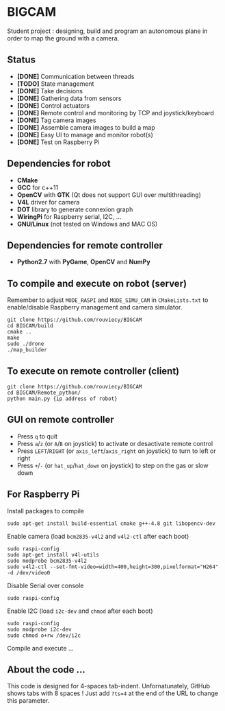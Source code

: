 # BIGCAM
Student project : designing, build and program an autonomous plane in order to map the ground with a camera.

## Status
+    **[DONE]** Communication between threads
+    **[TODO]** State management
+    **[DONE]** Take decisions
+    **[DONE]** Gathering data from sensors
+    **[DONE]** Control actuators
+    **[DONE]** Remote control and monitoring by TCP and joystick/keyboard
+    **[DONE]** Tag camera images
+    **[DONE]** Assemble camera images to build a map
+    **[DONE]** Easy UI to manage and monitor robot(s)
+    **[DONE]** Test on Raspberry Pi

## Dependencies for robot
+    **CMake**
+    **GCC** for c++11
+    **OpenCV** with **GTK** (Qt does not support GUI over multithreading)
+    **V4L** driver for camera
+    **DOT** library to generate connexion graph
+    **WiringPi** for Raspberry serial, I2C, ...
+    **GNU/Linux** (not tested on Windows and MAC OS)

## Dependencies for remote controller
+    **Python2.7** with **PyGame**, **OpenCV** and **NumPy**

## To compile and execute on robot (server)
Remember to adjust `MODE_RASPI` and `MODE_SIMU_CAM` in `CMakeLists.txt` to enable/disable Raspberry management and camera simulator.  

    git clone https://github.com/rouviecy/BIGCAM
    cd BIGCAM/build
    cmake ..
    make
    sudo ./drone
    ./map_builder

## To execute on remote controller (client)

    git clone https://github.com/rouviecy/BIGCAM
    cd BIGCAM/Remote_python/
    python main.py {ip address of robot}

## GUI on remote controller
+    Press `q` to quit
+    Press `a`/`z` (or `A`/`B` on joystick) to activate or desactivate remote control
+    Press `LEFT`/`RIGHT` (or `axis_left`/`axis_right` on joystick) to turn to left or right
+    Press `+`/`-` (or `hat_up`/`hat_down` on joystick) to step on the gas or slow down

## For Raspberry Pi
Install packages to compile

    sudo apt-get install build-essential cmake g++-4.8 git libopencv-dev

Enable camera (load `bcm2835-v4l2` and `v4l2-ctl` after each boot)

    sudo raspi-config
    sudo apt-get install v4l-utils
    sudo modprobe bcm2835-v4l2
    sudo v4l2-ctl --set-fmt-video=width=400,height=300,pixelformat="H264" -d /dev/video0

Disable Serial over console

    sudo raspi-config

Enable I2C (load `i2c-dev` and `chmod` after each boot)

    sudo raspi-config
    sudo modprobe i2c-dev
    sudo chmod o+rw /dev/i2c

Compile and execute ...

## About the code ...
This code is designed for 4-spaces tab-indent. Unfornatunately, GitHub shows tabs with 8 spaces ! Just add `?ts=4` at the end of the URL to change this parameter.